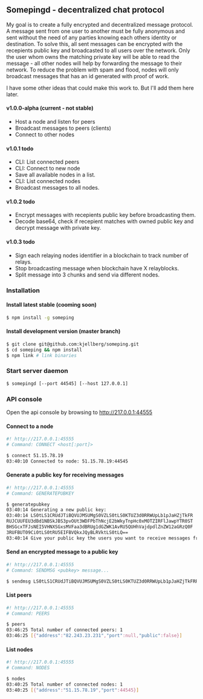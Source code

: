 
## Somepingd - decentralized chat protocol
My goal is to create a fully encrypted and decentralized message protocol. A message sent from one user to another must be fully anonymous and sent without the need of any parties knowing each others identity or destination. To solve this, all sent messages can be encrypted with the recepients public key and broadcasted to all users over the network. Only the user whom owns the matching private key will be able to read the message - all other nodes will help by forwarding the message to their network. To reduce the problem with spam and flood, nodes will only broadcast messages that has an id generated with proof of work.

I have some other ideas that could make this work to. But I'll add them here later.

#### v1.0.0-alpha (current - not stable)
- Host a node and listen for peers
- Broadcast messages to peers (clients)
- Connect to other nodes

#### v1.0.1 todo
- CLI: List connected peers
- CLI: Connect to new node
- Save all available nodes in a list.
- CLI: List connected nodes
- Broadcast messages to all nodes.

#### v1.0.2 todo
- Encrypt messages with recepients public key before broadcasting them.
- Decode base64, check if recepient matches with owned public key and decrypt message with private key.

#### v1.0.3 todo
- Sign each relaying nodes identifier in a blockchain to track number of relays.
- Stop broadcasting message when blockchain have X relayblocks.
- Split message into 3 chunks and send via different nodes.

### Installation
#### Install latest stable (cooming soon)
```sh
$ npm install -g someping
```

#### Install development version (master branch)
```sh
$ git clone git@github.com:kjellberg/someping.git
$ cd someping && npm install
$ npm link # link binaries
```

### Start server daemon
```sh
$ somepingd [--port 44545] [--host 127.0.0.1]
```

### API console
Open the api console by browsing to http://217.0.0.1:44555


#### Connect to a node
```sh
#! http://217.0.0.1:45555
# Command: CONNECT <host[:port]>

$ connect 51.15.78.19
03:40:10 Connected to node: 51.15.78.19:44545
```

#### Generate a public key for receiving messages
```sh
#! http://217.0.0.1:45555
# Command: GENERATEPUBKEY

$ generatepubkey
03:40:14 Generating a new public key:
03:40:14 LS0tLS1CRUdJTiBQVUJMSUMgS0VZLS0tLS0KTUZ3d0RRWUpLb1pJaHZjTkFR
RUJCUUFEU3dBd1NBSkJBS3pvOUt3WDFPbThNcjE2bWkyTnpHc0xMOTZIRFlJawpYTR0ST
BHSGcxTFJsNEI5VHNXSGxsMVFaa3dBRUg1dGZWK1AvRU5QUHhVajdpdlZnZW12aGRzQ0F
3RUFBUT09Ci0tLS0tRU5EIFBVQkxJQyBLRVktLS0tLQ==
03:40:14 Give your public key the users you want to receive messages from.
```

#### Send an encrypted message to a public key
```sh
#! http://217.0.0.1:45555
# Command: SENDMSG <pubkey> message...

$ sendmsg LS0tLS1CRUdJTiBQVUJMSUMgS0VZLS0tLS0KTUZ3d0RRWUpLb1pJaHZjTkFRRUJCUUFEU3dBd1NBSkJBTmxkbnAxa285V0NmYVNMWlpWby9qRktFbnhQYUtuLwpZandLNjlBeUhScmhxYUNZRFNHMHN1VXFYbEtkdjhHYnF4cFZ1SG43T0RSTlJYZ0ZLNkNaRTU4Q0F3RUFBUT09Ci0tLS0tRU5EIFBVQkxJQyBLRVktLS0tLQ== Hello, my friend!
```


#### List peers
```sh
#! http://217.0.0.1:45555
# Command: PEERS

$ peers
03:46:25 Total number of connected peers: 1
03:46:25 [{"address":"82.243.23.231","port":null,"public":false}]
```

#### List nodes
```sh
#! http://217.0.0.1:45555
# Command: NODES

$ nodes
03:40:25 Total number of connected nodes: 1
03:40:25 [{"address":"51.15.78.19","port":44545}]
```
